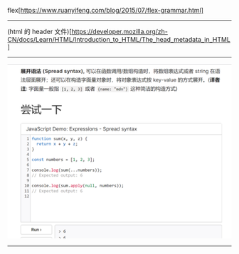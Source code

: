 $\text{flex}$[https://www.ruanyifeng.com/blog/2015/07/flex-grammar.html]

---

(html 的 header 文件)[https://developer.mozilla.org/zh-CN/docs/Learn/HTML/Introduction_to_HTML/The_head_metadata_in_HTML]

---

![](2023-01-28-16-53-05.png)

---
